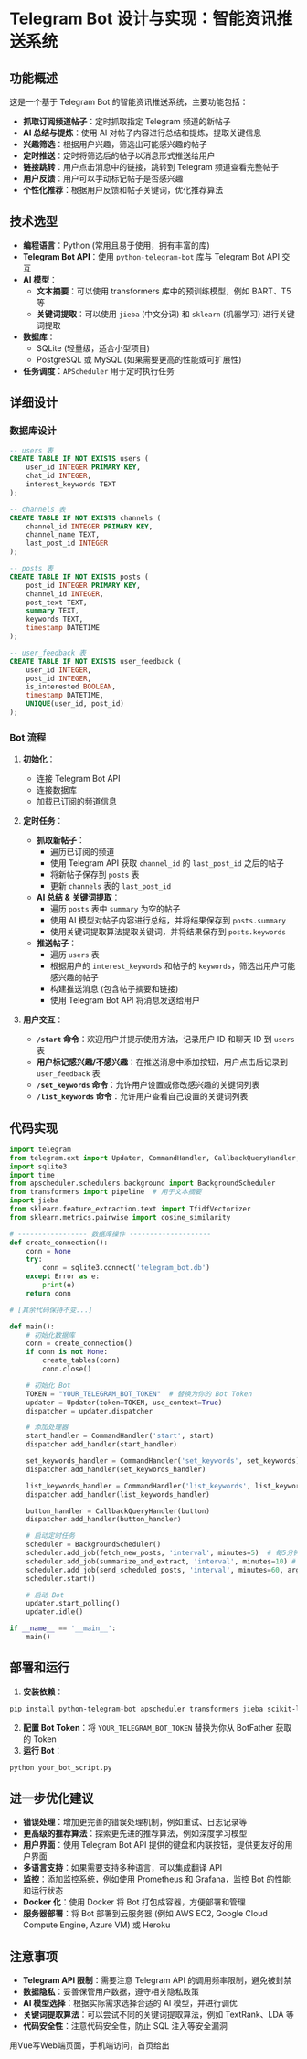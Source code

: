 # Telegram Bot 设计与实现：智能资讯推送系统

## 功能概述

这是一个基于 Telegram Bot 的智能资讯推送系统，主要功能包括：

* **抓取订阅频道帖子**：定时抓取指定 Telegram 频道的新帖子
* **AI 总结与提炼**：使用 AI 对帖子内容进行总结和提炼，提取关键信息
* **兴趣筛选**：根据用户兴趣，筛选出可能感兴趣的帖子
* **定时推送**：定时将筛选后的帖子以消息形式推送给用户
* **链接跳转**：用户点击消息中的链接，跳转到 Telegram 频道查看完整帖子
* **用户反馈**：用户可以手动标记帖子是否感兴趣
* **个性化推荐**：根据用户反馈和帖子关键词，优化推荐算法

## 技术选型

* **编程语言**：Python (常用且易于使用，拥有丰富的库)
* **Telegram Bot API**：使用 `python-telegram-bot` 库与 Telegram Bot API 交互
* **AI 模型**：
  * **文本摘要**：可以使用 transformers 库中的预训练模型，例如 BART、T5 等
  * **关键词提取**：可以使用 `jieba` (中文分词) 和 `sklearn` (机器学习) 进行关键词提取
* **数据库**：
  * SQLite (轻量级，适合小型项目)
  * PostgreSQL 或 MySQL (如果需要更高的性能或可扩展性)
* **任务调度**：`APScheduler` 用于定时执行任务

## 详细设计

### 数据库设计

```sql
-- users 表
CREATE TABLE IF NOT EXISTS users (
    user_id INTEGER PRIMARY KEY,
    chat_id INTEGER,
    interest_keywords TEXT
);

-- channels 表
CREATE TABLE IF NOT EXISTS channels (
    channel_id INTEGER PRIMARY KEY,
    channel_name TEXT,
    last_post_id INTEGER
);

-- posts 表
CREATE TABLE IF NOT EXISTS posts (
    post_id INTEGER PRIMARY KEY,
    channel_id INTEGER,
    post_text TEXT,
    summary TEXT,
    keywords TEXT,
    timestamp DATETIME
);

-- user_feedback 表
CREATE TABLE IF NOT EXISTS user_feedback (
    user_id INTEGER,
    post_id INTEGER,
    is_interested BOOLEAN,
    timestamp DATETIME,
    UNIQUE(user_id, post_id)
);
```

### Bot 流程

1. **初始化**：

   - 连接 Telegram Bot API
   - 连接数据库
   - 加载已订阅的频道信息
2. **定时任务**：

   - **抓取新帖子**：
     - 遍历已订阅的频道
     - 使用 Telegram API 获取 `channel_id` 的 `last_post_id` 之后的帖子
     - 将新帖子保存到 `posts` 表
     - 更新 `channels` 表的 `last_post_id`
   - **AI 总结 & 关键词提取**：
     - 遍历 `posts` 表中 `summary` 为空的帖子
     - 使用 AI 模型对帖子内容进行总结，并将结果保存到 `posts.summary`
     - 使用关键词提取算法提取关键词，并将结果保存到 `posts.keywords`
   - **推送帖子**：
     - 遍历 `users` 表
     - 根据用户的 `interest_keywords` 和帖子的 `keywords`，筛选出用户可能感兴趣的帖子
     - 构建推送消息 (包含帖子摘要和链接)
     - 使用 Telegram Bot API 将消息发送给用户
3. **用户交互**：

   - **`/start` 命令**：欢迎用户并提示使用方法，记录用户 ID 和聊天 ID 到 `users` 表
   - **用户标记感兴趣/不感兴趣**：在推送消息中添加按钮，用户点击后记录到 `user_feedback` 表
   - **`/set_keywords` 命令**：允许用户设置或修改感兴趣的关键词列表
   - **`/list_keywords` 命令**：允许用户查看自己设置的关键词列表

## 代码实现

```python
import telegram
from telegram.ext import Updater, CommandHandler, CallbackQueryHandler, MessageHandler, Filters
import sqlite3
import time
from apscheduler.schedulers.background import BackgroundScheduler
from transformers import pipeline  # 用于文本摘要
import jieba
from sklearn.feature_extraction.text import TfidfVectorizer
from sklearn.metrics.pairwise import cosine_similarity

# ----------------- 数据库操作 --------------------
def create_connection():
    conn = None
    try:
        conn = sqlite3.connect('telegram_bot.db')
    except Error as e:
        print(e)
    return conn

# [其余代码保持不变...]

def main():
    # 初始化数据库
    conn = create_connection()
    if conn is not None:
        create_tables(conn)
        conn.close()

    # 初始化 Bot
    TOKEN = "YOUR_TELEGRAM_BOT_TOKEN"  # 替换为你的 Bot Token
    updater = Updater(token=TOKEN, use_context=True)
    dispatcher = updater.dispatcher

    # 添加处理器
    start_handler = CommandHandler('start', start)
    dispatcher.add_handler(start_handler)

    set_keywords_handler = CommandHandler('set_keywords', set_keywords)
    dispatcher.add_handler(set_keywords_handler)

    list_keywords_handler = CommandHandler('list_keywords', list_keywords)
    dispatcher.add_handler(list_keywords_handler)

    button_handler = CallbackQueryHandler(button)
    dispatcher.add_handler(button_handler)

    # 启动定时任务
    scheduler = BackgroundScheduler()
    scheduler.add_job(fetch_new_posts, 'interval', minutes=5)  # 每5分钟抓取一次新帖子
    scheduler.add_job(summarize_and_extract, 'interval', minutes=10) # 每10分钟进行摘要和关键词提取
    scheduler.add_job(send_scheduled_posts, 'interval', minutes=60, args=(updater.bot,))  # 每1小时推送一次
    scheduler.start()

    # 启动 Bot
    updater.start_polling()
    updater.idle()

if __name__ == '__main__':
    main()
```

## 部署和运行

1. **安装依赖**：

```bash
pip install python-telegram-bot apscheduler transformers jieba scikit-learn
```

2. **配置 Bot Token**：将 `YOUR_TELEGRAM_BOT_TOKEN` 替换为你从 BotFather 获取的 Token
3. **运行 Bot**：

```bash
python your_bot_script.py
```

## 进一步优化建议

* **错误处理**：增加更完善的错误处理机制，例如重试、日志记录等
* **更高级的推荐算法**：探索更先进的推荐算法，例如深度学习模型
* **用户界面**：使用 Telegram Bot API 提供的键盘和内联按钮，提供更友好的用户界面
* **多语言支持**：如果需要支持多种语言，可以集成翻译 API
* **监控**：添加监控系统，例如使用 Prometheus 和 Grafana，监控 Bot 的性能和运行状态
* **Docker 化**：使用 Docker 将 Bot 打包成容器，方便部署和管理
* **服务器部署**：将 Bot 部署到云服务器 (例如 AWS EC2, Google Cloud Compute Engine, Azure VM) 或 Heroku

## 注意事项

* **Telegram API 限制**：需要注意 Telegram API 的调用频率限制，避免被封禁
* **数据隐私**：妥善保管用户数据，遵守相关隐私政策
* **AI 模型选择**：根据实际需求选择合适的 AI 模型，并进行调优
* **关键词提取算法**：可以尝试不同的关键词提取算法，例如 TextRank、LDA 等
* **代码安全性**：注意代码安全性，防止 SQL 注入等安全漏洞


用Vue写Web端页面，手机端访问，首页给出
